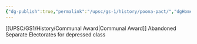 ```yaml
---
{"dg-publish":true,"permalink":"/upsc/gs-1/history/poona-pact/","dgHomeLink":true,"dgPassFrontmatter":false}
---
```


[[UPSC/GS1/History/Communal Award|Communal Award]] 
Abandoned Separate Electorates for depressed class

